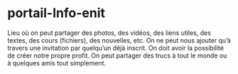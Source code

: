 portail-Info-enit
=================

Lieu  où  on  peut  partager  des  photos,  des  vidéos,  des  liens  utiles,  des  textes,  des  cours  (fichiers), des nouvelles, etc.  On ne peut nous ajouter qu’à travers une invitation par quelqu’un déjà inscrit.  On doit avoir la possibilité de créer notre propre profit.  On peut partager des trucs à tout le monde ou à quelques amis tout simplement. 
